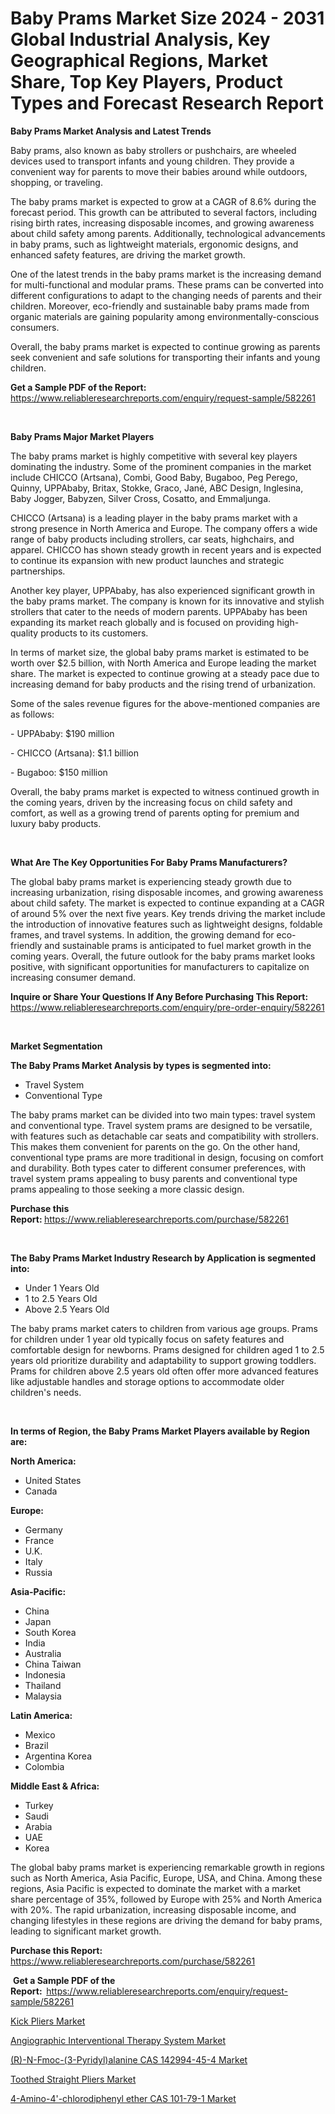 <p><h1>Baby Prams Market Size 2024 - 2031 Global Industrial Analysis, Key Geographical Regions, Market Share, Top Key Players, Product Types and Forecast Research Report</h1></p><p><strong>Baby Prams Market Analysis and Latest Trends</strong></p>
<p><p>Baby prams, also known as baby strollers or pushchairs, are wheeled devices used to transport infants and young children. They provide a convenient way for parents to move their babies around while outdoors, shopping, or traveling.</p><p>The baby prams market is expected to grow at a CAGR of 8.6% during the forecast period. This growth can be attributed to several factors, including rising birth rates, increasing disposable incomes, and growing awareness about child safety among parents. Additionally, technological advancements in baby prams, such as lightweight materials, ergonomic designs, and enhanced safety features, are driving the market growth.</p><p>One of the latest trends in the baby prams market is the increasing demand for multi-functional and modular prams. These prams can be converted into different configurations to adapt to the changing needs of parents and their children. Moreover, eco-friendly and sustainable baby prams made from organic materials are gaining popularity among environmentally-conscious consumers.</p><p>Overall, the baby prams market is expected to continue growing as parents seek convenient and safe solutions for transporting their infants and young children.</p></p>
<p><strong>Get a Sample PDF of the Report:&nbsp;</strong> <a href="https://www.reliableresearchreports.com/enquiry/request-sample/582261">https://www.reliableresearchreports.com/enquiry/request-sample/582261</a></p>
<p>&nbsp;</p>
<p><strong>Baby Prams Major Market Players</strong></p>
<p><p>The baby prams market is highly competitive with several key players dominating the industry. Some of the prominent companies in the market include CHICCO (Artsana), Combi, Good Baby, Bugaboo, Peg Perego, Quinny, UPPAbaby, Britax, Stokke, Graco, Jané, ABC Design, Inglesina, Baby Jogger, Babyzen, Silver Cross, Cosatto, and Emmaljunga.</p><p>CHICCO (Artsana) is a leading player in the baby prams market with a strong presence in North America and Europe. The company offers a wide range of baby products including strollers, car seats, highchairs, and apparel. CHICCO has shown steady growth in recent years and is expected to continue its expansion with new product launches and strategic partnerships.</p><p>Another key player, UPPAbaby, has also experienced significant growth in the baby prams market. The company is known for its innovative and stylish strollers that cater to the needs of modern parents. UPPAbaby has been expanding its market reach globally and is focused on providing high-quality products to its customers.</p><p>In terms of market size, the global baby prams market is estimated to be worth over $2.5 billion, with North America and Europe leading the market share. The market is expected to continue growing at a steady pace due to increasing demand for baby products and the rising trend of urbanization.</p><p>Some of the sales revenue figures for the above-mentioned companies are as follows:</p><p>- UPPAbaby: $190 million</p><p>- CHICCO (Artsana): $1.1 billion</p><p>- Bugaboo: $150 million</p><p>Overall, the baby prams market is expected to witness continued growth in the coming years, driven by the increasing focus on child safety and comfort, as well as a growing trend of parents opting for premium and luxury baby products.</p></p>
<p>&nbsp;</p>
<p><strong>What Are The Key Opportunities For Baby Prams Manufacturers?</strong></p>
<p><p>The global baby prams market is experiencing steady growth due to increasing urbanization, rising disposable incomes, and growing awareness about child safety. The market is expected to continue expanding at a CAGR of around 5% over the next five years. Key trends driving the market include the introduction of innovative features such as lightweight designs, foldable frames, and travel systems. In addition, the growing demand for eco-friendly and sustainable prams is anticipated to fuel market growth in the coming years. Overall, the future outlook for the baby prams market looks positive, with significant opportunities for manufacturers to capitalize on increasing consumer demand.</p></p>
<p><strong>Inquire or Share Your Questions If Any Before Purchasing This Report:</strong> <a href="https://www.reliableresearchreports.com/enquiry/pre-order-enquiry/582261">https://www.reliableresearchreports.com/enquiry/pre-order-enquiry/582261</a></p>
<p>&nbsp;</p>
<p><strong>Market Segmentation</strong></p>
<p><strong>The Baby Prams Market Analysis by types is segmented into:</strong></p>
<p><ul><li>Travel System</li><li>Conventional Type</li></ul></p>
<p><p>The baby prams market can be divided into two main types: travel system and conventional type. Travel system prams are designed to be versatile, with features such as detachable car seats and compatibility with strollers. This makes them convenient for parents on the go. On the other hand, conventional type prams are more traditional in design, focusing on comfort and durability. Both types cater to different consumer preferences, with travel system prams appealing to busy parents and conventional type prams appealing to those seeking a more classic design.</p></p>
<p><strong>Purchase this Report:&nbsp;</strong><a href="https://www.reliableresearchreports.com/purchase/582261">https://www.reliableresearchreports.com/purchase/582261</a></p>
<p>&nbsp;</p>
<p><strong>The Baby Prams Market Industry Research by Application is segmented into:</strong></p>
<p><ul><li>Under 1 Years Old</li><li>1 to 2.5 Years Old</li><li>Above 2.5 Years Old</li></ul></p>
<p><p>The baby prams market caters to children from various age groups. Prams for children under 1 year old typically focus on safety features and comfortable design for newborns. Prams designed for children aged 1 to 2.5 years old prioritize durability and adaptability to support growing toddlers. Prams for children above 2.5 years old often offer more advanced features like adjustable handles and storage options to accommodate older children's needs.</p></p>
<p>&nbsp;</p>
<p><strong>In terms of Region, the Baby Prams Market Players available by Region are:</strong></p>
<p>
    <p> <strong> North America: </strong>
        <ul>
            <li>United States</li>
            <li>Canada</li>
        </ul>
        </p> 
    <p> <strong> Europe: </strong>
        <ul>
            <li>Germany</li>
            <li>France</li>
            <li>U.K.</li>
            <li>Italy</li>
            <li>Russia</li>
        </ul>
        </p> 
    <p> <strong> Asia-Pacific: </strong>
        <ul>
            <li>China</li>
            <li>Japan</li>
            <li>South Korea</li>
            <li>India</li>
            <li>Australia</li>
            <li>China Taiwan</li>
            <li>Indonesia</li>
            <li>Thailand</li>
            <li>Malaysia</li>
        </ul>
        </p> 
    <p> <strong> Latin America: </strong>
        <ul>
            <li>Mexico</li>
            <li>Brazil</li>
            <li>Argentina Korea</li>
            <li>Colombia</li>
        </ul>
        </p> 
    <p> <strong> Middle East & Africa: </strong>
        <ul>
            <li>Turkey</li>
            <li>Saudi</li>
            <li>Arabia</li>
            <li>UAE</li>
            <li>Korea</li>
        </ul>
    </p>
    </p>
<p><p>The global baby prams market is experiencing remarkable growth in regions such as North America, Asia Pacific, Europe, USA, and China. Among these regions, Asia Pacific is expected to dominate the market with a market share percentage of 35%, followed by Europe with 25% and North America with 20%. The rapid urbanization, increasing disposable income, and changing lifestyles in these regions are driving the demand for baby prams, leading to significant market growth.</p></p>
<p><strong>Purchase this Report: </strong><a href="https://www.reliableresearchreports.com/purchase/582261">https://www.reliableresearchreports.com/purchase/582261</a></p>
<p>&nbsp;<strong>Get a Sample PDF of the Report:&nbsp;&nbsp;</strong><a href="https://www.reliableresearchreports.com/enquiry/request-sample/582261">https://www.reliableresearchreports.com/enquiry/request-sample/582261</a></p>
<p><strong></strong></p>
<p><p><a href="https://medium.com/@marcosratke/kick-pliers-market-comprehensive-assessment-by-type-application-and-geography-315e6d3c06ff">Kick Pliers Market</a></p><p><a href="https://medium.com/@marcosratke/angiographic-interventional-therapy-system-market-share-evolution-and-market-growth-trends-2024-2c6c984544da">Angiographic Interventional Therapy System Market</a></p><p><a href="https://github.com/kosella/Market-Research-Report-List-2/blob/main/r-n-fmoc-3-pyridylalanine-cas-142994-45-4-market.md">(R)-N-Fmoc-(3-Pyridyl)alanine CAS 142994-45-4 Market</a></p><p><a href="https://medium.com/@marcosratke/toothed-straight-pliers-market-analysis-and-sze-forecasted-for-period-from-2024-to-2031-d2d2c703b71f">Toothed Straight Pliers Market</a></p><p><a href="https://github.com/kufem1/Market-Research-Report-List-1/blob/main/4-amino-4-chlorodiphenyl-ether-cas-101-79-1-market.md">4-Amino-4'-chlorodiphenyl ether CAS 101-79-1 Market</a></p></p>